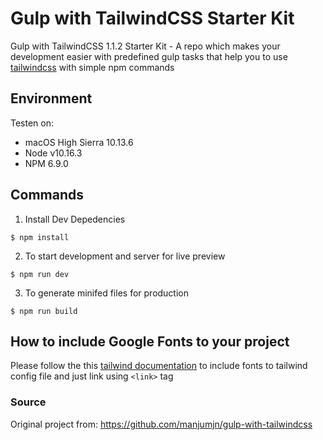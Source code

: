 # Gulp with TailwindCSS Starter Kit

Gulp with TailwindCSS 1.1.2 Starter Kit - A repo which makes your development easier with predefined gulp tasks that help you to use [tailwindcss](https://github.com/tailwindcss/tailwindcss) with simple npm commands

## Environment

Testen on:

* macOS High Sierra 10.13.6
* Node v10.16.3
* NPM 6.9.0

## Commands

1. Install Dev Depedencies
```
$ npm install
```
2. To start development and server for live preview
```
$ npm run dev
```
3. To generate minifed files for production
```
$ npm run build
```

## How to include Google Fonts to your project

Please follow the this [tailwind documentation](https://tailwindcss.com/docs/fonts/#font-families) to include fonts to tailwind config file and just link using `<link>` tag

### Source

Original project from: https://github.com/manjumjn/gulp-with-tailwindcss